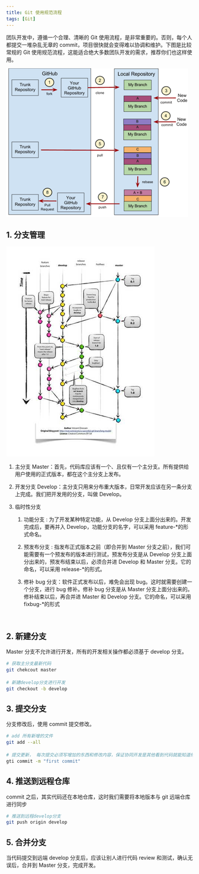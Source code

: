 ```yaml
---
title: Git 使用规范流程
tags: [Git]
---
```


团队开发中，遵循一个合理、清晰的 Git 使用流程，是非常重要的。否则，每个人都提交一堆杂乱无章的 commit，项目很快就会变得难以协调和维护。下图是比较常规的 Git 使用规范流程，这能适合绝大多数团队开发的需求，推荐你们也这样使用。

![image](images/50_e93a61b6.png)

## 1.  分支管理

![image](images/50_abc471a7.jpg)

1. 主分支 Master：首先，代码库应该有一个、且仅有一个主分支。所有提供给用户使用的正式版本，都在这个主分支上发布。

2. 开发分支 Develop：主分支只用来分布重大版本，日常开发应该在另一条分支上完成。我们把开发用的分支，叫做 Develop。

3. 临时性分支

   1. 功能分支 : 为了开发某种特定功能，从 Develop 分支上面分出来的。开发完成后，要再并入 Develop，功能分支的名字，可以采用 feature-*的形式命名。

   2. 预发布分支 : 指发布正式版本之前（即合并到 Master 分支之前），我们可能需要有一个预发布的版本进行测试，预发布分支是从 Develop 分支上面分出来的，预发布结束以后，必须合并进 Develop 和 Master 分支。它的命名，可以采用 release-*的形式。

   3. 修补 bug 分支：软件正式发布以后，难免会出现 bug。这时就需要创建一个分支，进行 bug 修补。修补 bug 分支是从 Master 分支上面分出来的。修补结束以后，再合并进 Master 和 Develop 分支。它的命名，可以采用 fixbug-*的形式

​

## 2. 新建分支

Master 分支不允许进行开发，所有的开发相关操作都必须基于 develop 分支。

```bash
# 获取主分支最新代码
git chekcout master

# 新建develop分支进行开发
git checkout -b develop
```

## 3. 提交分支

分支修改后，使用 commit 提交修改。

```bash
# add 所有新增的文件
git add --all

# 提交更新， 每次提交必须写增加的东西和修改内容，保证协同开发是其他看到代码就能知道你做了什么
gti commit -m "first commit"
```

## 4. 推送到远程仓库

commit 之后，其实代码还在本地仓库，这时我们需要将本地版本与 git 远端仓库进行同步

```bash
# 推送到远程develop分支
git push origin develop
```

## 5. 合并分支

当代码提交到远端 develop 分支后，应该让别人进行代码 review 和测试，确认无误后，合并到 Master 分支，完成开发。
